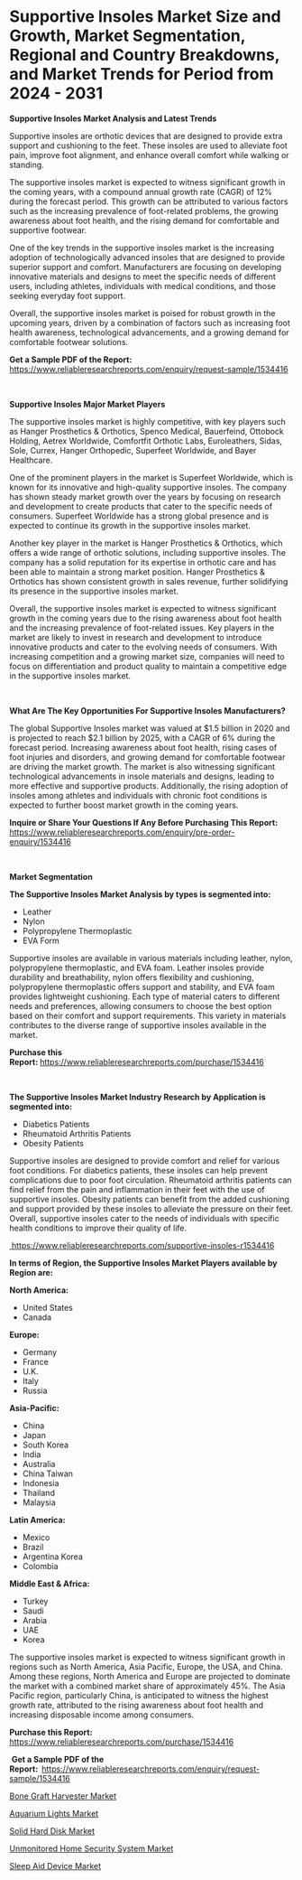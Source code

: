 <p><h1>Supportive Insoles Market Size and Growth, Market Segmentation, Regional and Country Breakdowns, and Market Trends for Period from 2024 -  2031</h1></p><p><strong>Supportive Insoles Market Analysis and Latest Trends</strong></p>
<p><p>Supportive insoles are orthotic devices that are designed to provide extra support and cushioning to the feet. These insoles are used to alleviate foot pain, improve foot alignment, and enhance overall comfort while walking or standing.</p><p>The supportive insoles market is expected to witness significant growth in the coming years, with a compound annual growth rate (CAGR) of 12% during the forecast period. This growth can be attributed to various factors such as the increasing prevalence of foot-related problems, the growing awareness about foot health, and the rising demand for comfortable and supportive footwear.</p><p>One of the key trends in the supportive insoles market is the increasing adoption of technologically advanced insoles that are designed to provide superior support and comfort. Manufacturers are focusing on developing innovative materials and designs to meet the specific needs of different users, including athletes, individuals with medical conditions, and those seeking everyday foot support.</p><p>Overall, the supportive insoles market is poised for robust growth in the upcoming years, driven by a combination of factors such as increasing foot health awareness, technological advancements, and a growing demand for comfortable footwear solutions.</p></p>
<p><strong>Get a Sample PDF of the Report:&nbsp;</strong> <a href="https://www.reliableresearchreports.com/enquiry/request-sample/1534416">https://www.reliableresearchreports.com/enquiry/request-sample/1534416</a></p>
<p>&nbsp;</p>
<p><strong>Supportive Insoles Major Market Players</strong></p>
<p><p>The supportive insoles market is highly competitive, with key players such as Hanger Prosthetics & Orthotics, Spenco Medical, Bauerfeind, Ottobock Holding, Aetrex Worldwide, Comfortfit Orthotic Labs, Euroleathers, Sidas, Sole, Currex, Hanger Orthopedic, Superfeet Worldwide, and Bayer Healthcare. </p><p>One of the prominent players in the market is Superfeet Worldwide, which is known for its innovative and high-quality supportive insoles. The company has shown steady market growth over the years by focusing on research and development to create products that cater to the specific needs of consumers. Superfeet Worldwide has a strong global presence and is expected to continue its growth in the supportive insoles market.</p><p>Another key player in the market is Hanger Prosthetics & Orthotics, which offers a wide range of orthotic solutions, including supportive insoles. The company has a solid reputation for its expertise in orthotic care and has been able to maintain a strong market position. Hanger Prosthetics & Orthotics has shown consistent growth in sales revenue, further solidifying its presence in the supportive insoles market.</p><p>Overall, the supportive insoles market is expected to witness significant growth in the coming years due to the rising awareness about foot health and the increasing prevalence of foot-related issues. Key players in the market are likely to invest in research and development to introduce innovative products and cater to the evolving needs of consumers. With increasing competition and a growing market size, companies will need to focus on differentiation and product quality to maintain a competitive edge in the supportive insoles market.</p></p>
<p>&nbsp;</p>
<p><strong>What Are The Key Opportunities For Supportive Insoles Manufacturers?</strong></p>
<p><p>The global Supportive Insoles market was valued at $1.5 billion in 2020 and is projected to reach $2.1 billion by 2025, with a CAGR of 6% during the forecast period. Increasing awareness about foot health, rising cases of foot injuries and disorders, and growing demand for comfortable footwear are driving the market growth. The market is also witnessing significant technological advancements in insole materials and designs, leading to more effective and supportive products. Additionally, the rising adoption of insoles among athletes and individuals with chronic foot conditions is expected to further boost market growth in the coming years.</p></p>
<p><strong>Inquire or Share Your Questions If Any Before Purchasing This Report:</strong> <a href="https://www.reliableresearchreports.com/enquiry/pre-order-enquiry/1534416">https://www.reliableresearchreports.com/enquiry/pre-order-enquiry/1534416</a></p>
<p>&nbsp;</p>
<p><strong>Market Segmentation</strong></p>
<p><strong>The Supportive Insoles Market Analysis by types is segmented into:</strong></p>
<p><ul><li>Leather</li><li>Nylon</li><li>Polypropylene Thermoplastic</li><li>EVA Form</li></ul></p>
<p><p>Supportive insoles are available in various materials including leather, nylon, polypropylene thermoplastic, and EVA foam. Leather insoles provide durability and breathability, nylon offers flexibility and cushioning, polypropylene thermoplastic offers support and stability, and EVA foam provides lightweight cushioning. Each type of material caters to different needs and preferences, allowing consumers to choose the best option based on their comfort and support requirements. This variety in materials contributes to the diverse range of supportive insoles available in the market.</p></p>
<p><strong>Purchase this Report:&nbsp;</strong><a href="https://www.reliableresearchreports.com/purchase/1534416">https://www.reliableresearchreports.com/purchase/1534416</a></p>
<p>&nbsp;</p>
<p><strong>The Supportive Insoles Market Industry Research by Application is segmented into:</strong></p>
<p><ul><li>Diabetics Patients</li><li>Rheumatoid Arthritis Patients</li><li>Obesity Patients</li></ul></p>
<p><p>Supportive insoles are designed to provide comfort and relief for various foot conditions. For diabetics patients, these insoles can help prevent complications due to poor foot circulation. Rheumatoid arthritis patients can find relief from the pain and inflammation in their feet with the use of supportive insoles. Obesity patients can benefit from the added cushioning and support provided by these insoles to alleviate the pressure on their feet. Overall, supportive insoles cater to the needs of individuals with specific health conditions to improve their quality of life.</p></p>
<p><a href="https://www.reliableresearchreports.com/supportive-insoles-r1534416">&nbsp;https://www.reliableresearchreports.com/supportive-insoles-r1534416</a></p>
<p><strong>In terms of Region, the Supportive Insoles Market Players available by Region are:</strong></p>
<p>
    <p> <strong> North America: </strong>
        <ul>
            <li>United States</li>
            <li>Canada</li>
        </ul>
        </p> 
    <p> <strong> Europe: </strong>
        <ul>
            <li>Germany</li>
            <li>France</li>
            <li>U.K.</li>
            <li>Italy</li>
            <li>Russia</li>
        </ul>
        </p> 
    <p> <strong> Asia-Pacific: </strong>
        <ul>
            <li>China</li>
            <li>Japan</li>
            <li>South Korea</li>
            <li>India</li>
            <li>Australia</li>
            <li>China Taiwan</li>
            <li>Indonesia</li>
            <li>Thailand</li>
            <li>Malaysia</li>
        </ul>
        </p> 
    <p> <strong> Latin America: </strong>
        <ul>
            <li>Mexico</li>
            <li>Brazil</li>
            <li>Argentina Korea</li>
            <li>Colombia</li>
        </ul>
        </p> 
    <p> <strong> Middle East & Africa: </strong>
        <ul>
            <li>Turkey</li>
            <li>Saudi</li>
            <li>Arabia</li>
            <li>UAE</li>
            <li>Korea</li>
        </ul>
    </p>
    </p>
<p><p>The supportive insoles market is expected to witness significant growth in regions such as North America, Asia Pacific, Europe, the USA, and China. Among these regions, North America and Europe are projected to dominate the market with a combined market share of approximately 45%. The Asia Pacific region, particularly China, is anticipated to witness the highest growth rate, attributed to the rising awareness about foot health and increasing disposable income among consumers.</p></p>
<p><strong>Purchase this Report: </strong><a href="https://www.reliableresearchreports.com/purchase/1534416">https://www.reliableresearchreports.com/purchase/1534416</a></p>
<p>&nbsp;<strong>Get a Sample PDF of the Report:&nbsp;&nbsp;</strong><a href="https://www.reliableresearchreports.com/enquiry/request-sample/1534416">https://www.reliableresearchreports.com/enquiry/request-sample/1534416</a></p>
<p><strong></strong></p>
<p><p><a href="https://github.com/sofayahoo2023/Market-Research-Report-List-5/blob/main/bone-graft-harvester-market.md">Bone Graft Harvester Market</a></p><p><a href="https://medium.com/@michael.parsons65654/global-aquarium-lights-market-size-is-expected-to-reach-at-a-cagr-of-9-and-this-report-covers-7067512222a3">Aquarium Lights Market</a></p><p><a href="https://medium.com/@tracey.skinner9085/exploring-solid-hard-disk-market-dynamics-global-trends-and-future-growth-prospects-2024-2031-df800053a535">Solid Hard Disk Market</a></p><p><a href="https://medium.com/@alishaseffanie64/emerging-trends-in-unmonitored-home-security-system-market-global-outlook-and-future-prospects-7d6516ec1305">Unmonitored Home Security System Market</a></p><p><a href="https://github.com/xphhkedv5/Market-Research-Report-List-1/blob/main/sleep-aid-device-market.md">Sleep Aid Device Market</a></p></p>